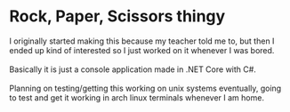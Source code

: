 # Rock, Paper, Scissors thingy
I originally started making this because my teacher told me to, but then I ended up kind of interested so I just worked on it whenever I was bored.\
\
Basically it is just a console application made in .NET Core with C#.
\
\
Planning on testing/getting this working on unix systems eventually, going to test and get it working in arch linux terminals whenever I am home.
